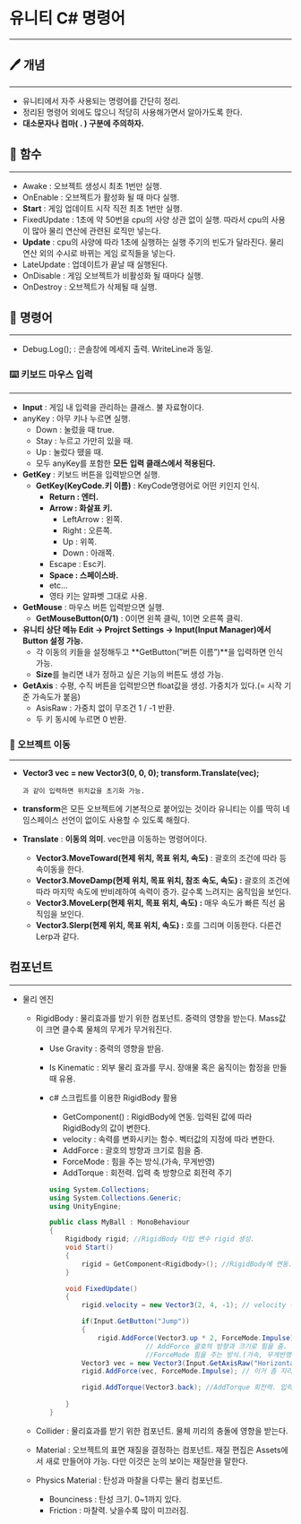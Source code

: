 # 유니티 C# 명령어

---

## 🖊️ 개념

---

- 유니티에서 자주 사용되는 명령어를 간단히 정리.
- 정리된 명령어 외에도 많으니 적당히 사용해가면서 알아가도록 한다.
- **대소문자나 컴마( . ) 구분에 주의하자.**

## 🎁 함수

---

- Awake : 오브젝트 생성시 최초 1번만 실행.
- OnEnable : 오브젝트가 활성화 될 때 마다 실행.
- **Start** : 게임 업데이트 시작 직전 최초 1번만 실행.
- FixedUpdate : 1초에 약 50번을 cpu의 사양 상관 없이 실행. 따라서 cpu의 사용이 많아 물리 연산에 관련된 로직만 넣는다.
- **Update** : cpu의 사양에 따라 1초에 실행하는 실행 주기의 빈도가 달라진다. 물리 연산 외의 수시로 바뀌는 게임 로직들을 넣는다.
- LateUpdate : 업데이트가 끝날 때 실행된다.
- OnDisable : 게임 오브젝트가 비활성화 될 때마다 실행.
- OnDestroy : 오브젝트가 삭제될 때 실행.

## 🚨 명령어

---

- Debug.Log(); : 콘솔창에 메세지 출력. WriteLine과 동일.

### ⌨️ 키보드 마우스 입력

---

- **Input** : 게임 내 입력을 관리하는 클래스. 불 자료형이다.
- anyKey : 아무 키나 누르면 실행.
    - Down : 눌렀을 때 true.
    - Stay : 누르고 가만히 있을 때.
    - Up : 눌렀다 뗐을 때.
    - 모두 anyKey를 포함한 **모든** **입력 클래스에서 적용된다.**
- **GetKey** : 키보드 버튼을 입력받으면 실행.
    - **GetKey(KeyCode.키 이름)** : KeyCode명령어로 어떤 키인지 인식.
        - **Return : 엔터.**
        - **Arrow : 화살표 키.**
            - LeftArrow : 왼쪽.
            - Right : 오른쪽.
            - Up : 위쪽.
            - Down : 아래쪽.
        - Escape : Esc키.
        - **Space : 스페이스바.**
        - etc...
        - 영타 키는 알파벳 그대로 사용.
- **GetMouse** : 마우스 버튼 입력받으면 실행.
    - **GetMouseButton(0/1)** : 0이면 왼쪽 클릭, 1이면 오른쪽 클릭.
- **유니티 상단 메뉴 Edit → Projrct Settings → Input(Input Manager)에서 Button 설정 가능.**
    - 각 이동의 키들을 설정해두고 **GetButton(”버튼 이름”)**을 입력하면 인식 가능.
    - **Size**를 늘리면 내가 정하고 싶은 기능의 버튼도 생성 가능.
- **GetAxis** : 수평, 수직 버튼을 입력받으면 float값을 생성. 가중치가 있다.(= 시작 기준 가속도가 붙음)
    - AsisRaw : 가중치 없이 무조건 1 / -1 반환.
    - 두 키 동시에 누르면 0 반환.

### 🚄 오브젝트 이동

---

- **Vector3 vec = new Vector3(0, 0, 0);
transform.Translate(vec);**

      과 같이 입력하면 위치값을 초기화 가능.

- **transform**은 모든 오브젝트에 기본적으로 붙어있는 것이라 유니티는 이를 딱히 네임스페이스 선언이 없이도 사용할 수 있도록 해줬다.
- **Translate** : **이동의 의미**. vec만큼 이동하는 명령어이다.
    - **Vector3.MoveToward(현제 위치, 목표 위치, 속도)** : 괄호의 조건에 따라 등속이동을 한다.
    - **Vector3.MoveDamp(현제 위치, 목표 위치, 참조 속도, 속도) :** 괄호의 조건에 따라 마지막 속도에 반비례하여 속력이 증가. 갈수록 느려지는 움직임을 보인다.
    - **Vector3.MoveLerp(현제 위치, 목표 위치, 속도) :** 매우 속도가 빠른 직선 움직임을 보인다.
    - **Vector3.Slerp(현제 위치, 목표 위치, 속도) :** 호를 그리며 이동한다. 다른건 Lerp과 같다.

## 컴포넌트

---

- 물리 엔진
    - RigidBody : 물리효과를 받기 위한 컴포넌트. 중력의 영향을 받는다. Mass값이 크면 클수록 물체의 무게가 무거워진다.
        - Use Gravity : 중력의 영향을 받음.
        - Is Kinematic : 외부 물리 효과를 무시. 장애물 혹은 움직이는 함정을 만들 때 유용.
        - c# 스크립트를 이용한 RigidBody 활용
            - GetComponent<Rigidbody>() : RigidBody에 연동. 입력된 값에 따라 RigidBody의 값이 변한다.
            - velocity :  속력를 변화시키는 함수. 벡터값의 지정에 따라 변한다.
            - AddForce : 괄호의 방향과 크기로 힘을 줌.
            - ForceMode : 힘을 주는 방식.(가속, 무게반영)
            - AddTorque : 회전력. 입력 축 방향으로 회전력 주기
            
            ```csharp
            using System.Collections;
            using System.Collections.Generic;
            using UnityEngine;
            
            public class MyBall : MonoBehaviour
            {
                Rigidbody rigid; //RigidBody 타입 변수 rigid 생성.
                void Start()
                {
                    rigid = GetComponent<Rigidbody>(); //RigidBody에 연동.
                }
            
                void FixedUpdate()
                {
                    rigid.velocity = new Vector3(2, 4, -1); // velocity 속력 변화.
            
                    if(Input.GetButton("Jump"))
                    {
                        rigid.AddForce(Vector3.up * 2, ForceMode.Impulse);
            						// AddForce 괄호의 방향과 크기로 힘을 줌.
            						//ForceMode 힘을 주는 방식.(가속, 무게반영)
                    Vector3 vec = new Vector3(Input.GetAxisRaw("Horizontal"), 0, Input.GetAxisRaw("Vertical")); // 이동식은 이게 좋은 듯.
                    rigid.AddForce(vec, ForceMode.Impulse); // 이거 좀 지리네
            
                    rigid.AddTorque(Vector3.back); //AddTorque 회전력. 입력 축 방향으로 회전력 주기
                    
                }
            }
            ```
            
    - Collider : 물리효과를 받기 위한 컴포넌트. 물체 끼리의 충돌에 영향을 받는다.
    - Material : 오브젝트의 표면 재질을 결정하는 컴포넌트. 재질 편집은 Assets에서 새로 만들어야 가능. 다만 이것은 눈의 보이는 재질만을 말한다.
    - Physics Material : 탄성과 마찰을 다루는 물리 컴포넌트.
        - Bounciness : 탄성 크기. 0~1까지 있다.
        - Friction : 마찰력. 낮을수록 많이 미끄러짐.